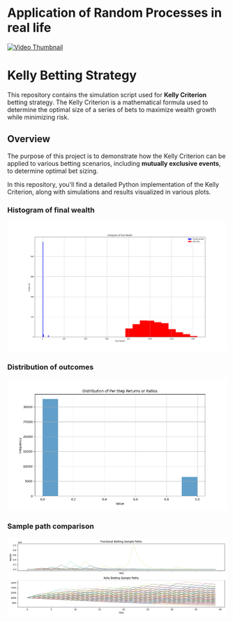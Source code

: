 # Application of Random Processes in real life

[![Video Thumbnail](https://img.youtube.com/vi/ts9lsA_WT1Y/0.jpg)](https://www.youtube.com/watch?v=ts9lsA_WT1Y)

# Kelly Betting Strategy

This repository contains the simulation script used for **Kelly Criterion** betting strategy. The Kelly Criterion is a mathematical formula used to determine the optimal size of a series of bets to maximize wealth growth while minimizing risk.

## Overview

The purpose of this project is to demonstrate how the Kelly Criterion can be applied to various betting scenarios, including **mutually exclusive events**, to determine optimal bet sizing.

In this repository, you'll find a detailed Python implementation of the Kelly Criterion, along with simulations and results visualized in various plots.

### Histogram of final wealth
![Histogram of final wealth](Figure_1.png)

### Distribution of outcomes
![Distribution of outcomes](Figure_2.png)

### Sample path comparison
![Sample path comparison](Figure_3.png)



